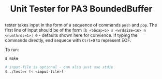 # <p align="center">Unit Tester for PA3 BoundedBuffer<p>

tester takes input in the form of a sequence of commands ```push``` and ```pop```. The first line of input should be of the form ```[b <bbcap=5> s <wrdsize=16> n <numthrds=1>] 0``` - defaults shown here for convience. If typing the commands directly, end sequece with ```Ctrl+D``` to represent EOF.

To run:
```bash
$ make

# input-file is optional - can also just use stdin
$ ./tester [< <input-file>]
```
